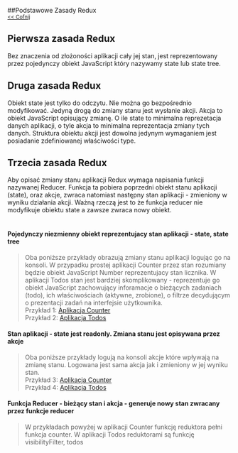 ##Podstawowe  Zasady Redux <br/>
<sub>[<< Cofnij](https://github.com/donatuss/Redux-Start-Egghead/blob/master/README.md)</sub><br/>

## Pierwsza zasada Redux
Bez znaczenia od złożoności aplikacji cały jej stan, 
jest reprezentowany przez pojedynczy obiekt 
JavaScript który nazywamy state lub state tree.

## Druga zasada Redux
Obiekt state jest tylko do odczytu. Nie można go bezpośrednio modyfikować. 
Jedyną drogą do zmiany stanu jest wysłanie akcji. Akcja to obiekt JavaScript opisujący zmianę.
O ile state to minimalna reprezetacja danych aplikacji, o tyle akcja to minimalna reprezentacja zmiany tych danych. 
Struktura obiektu akcji jest dowolna jedynym wymaganiem jest posiadanie zdefiniowanej właściwości type. 

## Trzecia zasada Redux
Aby opisać zmiany stanu aplikacji Redux wymaga napisania funkcji nazywanej Reducer. 
Funkcja ta pobiera poprzedni obiekt stanu aplikacji (state),  oraz akcje, zwraca natomiast następny stan aplikacji - zmieniony 
w wyniku działania akcji. Ważną rzeczą jest to że funkcja reducer nie modyfikuje obiektu state a zawsze zwraca nowy obiekt.    
<br/>

#### Pojedynczy niezmienny obiekt reprezentujacy stan aplikacji - state, state tree
>Oba poniższe przykłady obrazują zmiany stanu aplikacji logując go na konsoli. W przypadku prostej aplikacji Counter przez stan rozumiany 
>będzie obiekt JavaScript Number reprezentujacy stan licznika. W aplikacji Todos stan jest bardziej skomplikowany - reprezentuje go obiekt JavaScript
>zachowujący inforamacje o bieżących zadaniach (todo), ich właściwościach (aktywne, zrobione), o filtrze decydującym o prezentacji zadań na interfejsie użytkownika.    
>Przykład 1: [Aplikacja Counter](https://codepen.io/donatuss/pen/VJgdXw)<br/>
>Przykład 2: [Aplikacja Todos](https://codepen.io/donatuss/pen/rEqzNJ)


#### Stan aplikacji - state jest readonly. Zmiana stanu jest opisywana przez akcje 
>Oba poniższe przykłady logują na konsoli akcje które wpływają na zmianę stanu. Logowana jest sama akcja jak i zmieniony w jej wyniku stan.     
>Przykład 3: [Aplikacja Counter](https://codepen.io/donatuss/pen/ormPjo)<br/>
>Przykład 4: [Aplikacja Todos](https://codepen.io/donatuss/pen/ewxLdz)

#### Funkcja Reducer - bieżący stan i akcja - generuje nowy stan zwracany przez funkcje reducer
>W przykładach powyżej w aplikacji Counter funkcję reduktora pełni funkcja counter.
>W aplikacji Todos reduktorami są funkcję visibilityFilter, todos      
    

